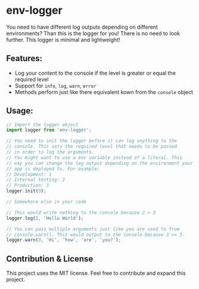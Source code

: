 # env-logger

You need to have different log outputs depending on different environments? Than this is the logger for you!
There is no need to look further. This logger is minimal and lightweight!

## Features:

*   Log your content to the console if the level is greater or equal the required level
*   Support for `info`, `log`, `warn`, `error`
*   Methods perform just like there equivalent kown from the `console` object

## Usage:
```js
// Import the logger object
import logger from 'env-logger';

// You need to init the logger before it can log anything to the
// console. This sets the required level that needs to be passed
// in order to log the arguments.
// You might want to use a env variable instead of a literal. This
// way you can change the log output depending on the environment your
// app is deployed to. For example:
// Development: 1
// Internal testing: 2
// Production: 3
logger.init(3);

// Somewhere else in your code

// This would write nothing to the console because 2 < 3
logger.log(2, 'Hello World');

// You can pass multiple arguments just like you are used to from
// console.warn(). This would output to the console because 3 >= 3.
logger.warn(3, 'Hi', 'how', 'are', 'you?');
```

## Contribution & License

This project uses the MIT license. Feel free to contribute and
expand this project.

